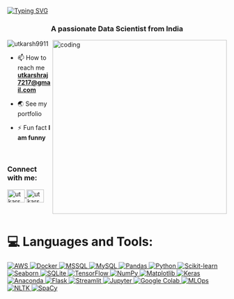 [![Typing SVG](https://readme-typing-svg.demolab.com?font=Fira+Code&pause=1000&color=2ECC40&width=720&lines=%F0%9F%91%8B+%0A+Hey%2C+there%21%21+I'm+Utkarsh+and+Welcome+to+my+Profile%21)](https://git.io/typing-svg)
<h3 align="center">A passionate Data Scientist from India</h3>

<img align="right" alt="coding" width="400" src="https://user-images.githubusercontent.com/55389276/140866485-8fb1c876-9a8f-4d6a-98dc-08c4981eaf70.gif">


<p align="left"> <img src="https://komarev.com/ghpvc/?username=utkarsh9911&label=Profile%20views&color=0e75b6&style=flat" alt="utkarsh9911" /> </p>

- 📫 How to reach me **utkarshraj7217@gmail.com**
- 🌏 See my portfolio

- ⚡ Fun fact **I am funny**
  
<br>

<h3 align="left">Connect with me:</h3>
<p align="left">
  <a href="https://linkedin.com/in/utkarsh9911" target="blank">
    <img align="center" src="https://raw.githubusercontent.com/rahuldkjain/github-profile-readme-generator/master/src/images/icons/Social/linked-in-alt.svg" alt="utkarsh" height="30" width="40" />
  </a>
  <a href="https://x.com/Utkarsh30466378" target="blank">
    <img align="center" src="https://raw.githubusercontent.com/rahuldkjain/github-profile-readme-generator/master/src/images/icons/Social/twitter-alt.svg" alt="utkarsh" height="30" width="40" />
  </a>
</p>

<br>

# 💻 Languages and Tools:
<p align="left">
  <a href="https://aws.amazon.com" target="_blank" rel="noreferrer">
    <img src="https://img.shields.io/badge/AWS-%23FF9900.svg?style=for-the-badge&logo=amazon-aws&logoColor=white" alt="AWS" />
  </a>
  <a href="https://www.docker.com/" target="_blank" rel="noreferrer">
    <img src="https://img.shields.io/badge/docker-%230db7ed.svg?style=for-the-badge&logo=docker&logoColor=white" alt="Docker" />
  </a>
  
  <a href="https://www.microsoft.com/en-us/sql-server" target="_blank" rel="noreferrer">
    <img src="https://img.shields.io/badge/MSSQL-%23CC2927.svg?style=for-the-badge&logo=microsoft-sql-server&logoColor=white" alt="MSSQL" />
  </a>
  <a href="https://www.mysql.com/" target="_blank" rel="noreferrer">
    <img src="https://img.shields.io/badge/mysql-%2300f.svg?style=for-the-badge&logo=mysql&logoColor=white" alt="MySQL" />
  </a>
  <a href="https://pandas.pydata.org/" target="_blank" rel="noreferrer">
    <img src="https://img.shields.io/badge/pandas-%23150458.svg?style=for-the-badge&logo=pandas&logoColor=white" alt="Pandas" />
  </a>
  
  <a href="https://www.python.org" target="_blank" rel="noreferrer">
    <img src="https://img.shields.io/badge/python-3670A0?style=for-the-badge&logo=python&logoColor=ffdd54" alt="Python" />
  </a>
  <a href="https://scikit-learn.org/" target="_blank" rel="noreferrer">
    <img src="https://img.shields.io/badge/scikit--learn-%23F7931E.svg?style=for-the-badge&logo=scikit-learn&logoColor=white" alt="Scikit-learn" />
  </a>
  <a href="https://seaborn.pydata.org/" target="_blank" rel="noreferrer">
    <img src="https://img.shields.io/badge/Seaborn-149cf0?style=for-the-badge&logo=Seaborn&logoColor=white" alt="Seaborn" />
  </a>
  <a href="https://www.sqlite.org/" target="_blank" rel="noreferrer">
    <img src="https://img.shields.io/badge/sqlite-%23003B57.svg?style=for-the-badge&logo=sqlite&logoColor=white" alt="SQLite" />
  </a>
  <a href="https://www.tensorflow.org" target="_blank" rel="noreferrer">
    <img src="https://img.shields.io/badge/TensorFlow-%23FF6F00.svg?style=for-the-badge&logo=TensorFlow&logoColor=white" alt="TensorFlow" />
  </a>
  <a href="https://numpy.org/" target="_blank" rel="noreferrer">
    <img src="https://img.shields.io/badge/numpy-%23013243.svg?style=for-the-badge&logo=numpy&logoColor=white" alt="NumPy" />
  </a>
  <a href="https://matplotlib.org/" target="_blank" rel="noreferrer">
    <img src="https://img.shields.io/badge/Matplotlib-%23ffca28?style=for-the-badge&logo=matplotlib&logoColor=black" alt="Matplotlib" />
  </a>
    <a href="https://www.kerastoolkit.org/" target="_blank" rel="noreferrer">
    <img src="https://img.shields.io/badge/Keras-%23D00000.svg?style=for-the-badge&logo=Keras&logoColor=white" alt="Keras"  />
  </a>
    <a href="https://www.anaconda.com/" target="_blank" rel="noreferrer">
    <img src="https://img.shields.io/badge/Anaconda-%2344A833.svg?style=for-the-badge&logo=anaconda&logoColor=white" alt="Anaconda"  />
  </a>
  
  <a href="https://flask.palletsprojects.com/" target="_blank" rel="noreferrer">
    <img src="https://img.shields.io/badge/flask-%23000.svg?style=for-the-badge&logo=flask&logoColor=white" alt="Flask"  />
  </a>
    <a href="https://www.streamlit.io/" target="_blank" rel="noreferrer">
    <img src="https://img.shields.io/badge/streamlit-%23FF4B4B.svg?style=for-the-badge&logo=streamlit&logoColor=white" alt="Streamlit"  />
  </a>
    <a href="https://jupyter.org/" target="_blank" rel="noreferrer">
    <img src="https://img.shields.io/badge/Jupyter-%23F37626.svg?style=for-the-badge&logo=Jupyter&logoColor=white" alt="Jupyter"  />
  </a>
  <a href="https://colab.research.google.com/" target="_blank" rel="noreferrer">
    <img src="https://img.shields.io/badge/Google_Colab-%23F9AB00.svg?style=for-the-badge&logo=googlecolab&logoColor=white" alt="Google Colab"  />
  </a>

<a href="https://mlflow.org/" target="_blank" rel="noreferrer">
    <img src="https://img.shields.io/badge/MLOps-%2300f.svg?style=for-the-badge&logo=mlflow&logoColor=white" alt="MLOps"  />
  </a>
  <a href="https://www.nltk.org/" target="_blank" rel="noreferrer">
    <img src="https://img.shields.io/badge/NLTK-%23013243.svg?style=for-the-badge&logo=nltk&logoColor=white" alt="NLTK"  />
  </a>
  <a href="https://spacy.io/" target="_blank" rel="noreferrer">
    <img src="https://img.shields.io/badge/SpaCy-%23FF6F00.svg?style=for-the-badge&logo=spacy&logoColor=white" alt="SpaCy"  />
  </a>
</p>

<br>



